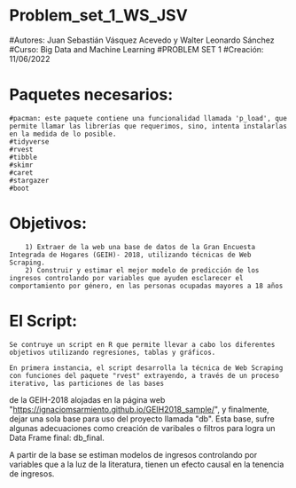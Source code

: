 # Problem_set_1_WS_JSV
 
#Autores: Juan Sebastián Vásquez Acevedo y Walter Leonardo Sánchez
#Curso: Big Data and Machine Learning
#PROBLEM SET 1
#Creación: 11/06/2022

# Paquetes necesarios:
	#pacman: este paquete contiene una funcionalidad llamada 'p_load', que permite llamar las librerías que requerimos, sino, intenta instalarlas en la medida de lo posible.
	#tidyverse
	#rvest
	#tibble
	#skimr
	#caret
	#stargazer
	#boot

# Objetivos: 
		1) Extraer de la web una base de datos de la Gran Encuesta Integrada de Hogares (GEIH)- 2018, utilizando técnicas de Web Scraping.
		2) Construir y estimar el mejor modelo de predicción de los ingresos controlando por variables que ayuden esclarecer el comportamiento por género, en las personas ocupadas mayores a 18 años

# El Script:
	Se contruye un script en R que permite llevar a cabo los diferentes objetivos utilizando regresiones, tablas y gráficos.

	En primera instancia, el script desarrolla la técnica de Web Scraping con funciones del paquete "rvest" extrayendo, a través de un proceso iterativo, las particiones de las bases
de la GEIH-2018 alojadas en la página web "https://ignaciomsarmiento.github.io/GEIH2018_sample/", y finalmente, dejar una sola base para uso del proyecto llamada "db". 
Esta base, sufre algunas adecuaciones como creación de varibales o filtros para logra un Data Frame final: db_final.

A partir de la base se estiman modelos de ingresos controlando por variables que a la luz de la literatura, tienen un efecto causal en la tenencia de ingresos. 